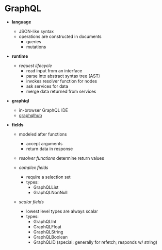 GraphQL
=======
- **language**
  - JSON-like syntax
  - operations are constructed in documents
    - queries
    - mutations

- **runtime**
  - _request lifecycle_
    - read input from an interface
    - parse into abstract syntax tree (AST)
    - invokes resolver function for nodes
    - ask services for data
    - merge data returned from services


- **graphiql**
  - in-browser GraphQL IDE
  - [graphqlhub](https://www.graphqlhub.com)

- **fields**
  - modeled after functions
    - accept arguments
    - return data in response
  - _resolver functions_ determine return values
  - _complex fields_
    - require a selection set
    - types:
      - GraphQLList
      - GraphQLNonNull

  - _scalar fields_
    - lowest level types are always scalar
    - types:
      - GraphQLInt
      - GraphQLFloat
      - GraphQLString
      - GraphQLBoolean
      - GraphQLID (special; generally for refetch; responds w/ string)
